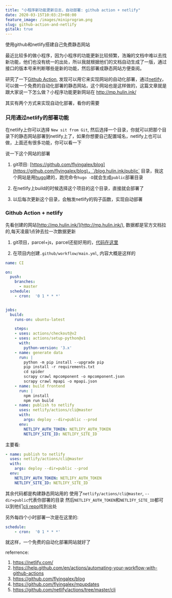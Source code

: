 ```yaml
---
title: "小程序新功能更新日志，自动部署: github action + netlify"
date: 2020-03-15T10:03:23+08:00
feature_image: /images/miniprogram.png
slug: github-action-and-netlify
gitalk: true
---
```


使用github和netlify搭建自己免费静态网站
<!--more-->

最近比较多的做小程序，因为小程序的功能更新比较频繁，浩瀚的文档中难以去找新功能，他们也没有统一的出处，所以我就根据他们的文档自动生成了一版，通过接口的版本号来判断哪些是新的功能，然后部署成静态网站方便查阅。

研究了一下[Github Action](https://help.github.com/en/actions/automating-your-workflow-with-github-actions), 发现可以用它来实现网站的自动化部署，通过[netlify](https://www.netlify.com/)，可以做一个免费的自动化部署的静态网站，这个网站也是这样做的，这篇文章就是跟大家说一下怎么做？小程序功能更新网站在 http://mp.hulin.ink/

其实有两个方式来实现自动化部署，看你的需要

### 只用通过netlify的部署功能

在netlify上你可以选择 `New sit from Git`, 然后选择一个目录，你就可以把那个目录下的静态网站部署到netlify上了，如果你想要自己配置域名，netlify上也可以做，上面还有很多功能，你可以看一下

说一下这个网站的部署
1. git项目: [https://github.com/flyingalex/blog](https://github.com/flyingalex/blog)，`/blog.hulin.ink/public` 目录，我这个网站是用[hugo](https://gohugo.io/)建的，跑完命令`hugo -D`就会生成`public`部署目录

2. 在netlify上build的时候选择这个项目的这个目录，直接就会部署了

3. 以后每次更新这个目录，会触发netlify的钩子函数，实现自动部署


### Github Action + netlify

先看创建的网站[http://mp.hulin.ink/](http://mp.hulin.ink/), 数据都是官方文档拉的,每天凌晨1点钟去拉一次数据更新

1. git项目，parcel+js，parcel还挺好用的，[代码在这里](https://github.com/flyingalex/mpupdates)

2. 在项目内创建`.github/workflow/main.yml`, 内容大概是这样的
```yml
name: CI

on: 
  push:
    branches:
      - master
  schedule:
    - cron:  '0 1 * * *'


jobs:
  build:
    runs-on: ubuntu-latest

    steps:
    - uses: actions/checkout@v2
    - uses: actions/setup-python@v1
      with:
        python-version: '3.x'
    - name: generate data
      run: |
        python -m pip install --upgrade pip
        pip install -r requirements.txt
        cd spider
        scrapy crawl mpcomponent -o mpcomponent.json
        scrapy crawl mpapi -o mpapi.json
    - name: build frontend
      run: |
        npm install
        npm run build
    - name: publish to netlify
      uses: netlify/actions/cli@master
      with:
        args: deploy --dir=public --prod
      env:
        NETLIFY_AUTH_TOKEN: NETLIFY_AUTH_TOKEN
        NETLIFY_SITE_ID: NETLIFY_SITE_ID
```

主要看:
```yml
- name: publish to netlify
  uses: netlify/actions/cli@master
  with:
    args: deploy --dir=public --prod
  env:
    NETLIFY_AUTH_TOKEN: NETLIFY_AUTH_TOKEN
    NETLIFY_SITE_ID: NETLIFY_SITE_ID
```
其余代码都是构建静态网站用的
使用了`netlify/actions/cli@master`, `--dir=public`代表你部署的目录
然后`NETLIFY_AUTH_TOKEN`和`NETLIFY_SITE_ID`都可以到他们[cli repo](https://github.com/netlify/actions/tree/master/cli)找到出处

另外每四个小时部署一次是在这里的:
```yml
schedule:
    - cron:  '0 1 * * *'
```

就这样，一个免费的自动化部署网站就好了

referrence:
1. https://netlify.com/
2. https://help.github.com/en/actions/automating-your-workflow-with-github-actions
3. https://github.com/flyingalex/blog
4. https://github.com/flyingalex/mpupdates
5. https://github.com/netlify/actions/tree/master/cli